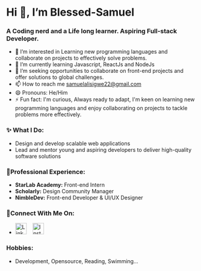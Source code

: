 # **Hi 👋, I’m Blessed-Samuel**
### A Coding nerd and a Life long learner. Aspiring Full-stack Developer.

- 👀 I’m interested in Learning new programming languages and collaborate on projects to effectively solve problems.
- 🌱 I’m currently learning Javascript, ReactJs and NodeJs
- 💞️ I’m seeking opportunities to collaborate on front-end projects and offer solutions to global challenges.
- 📫 How to reach me samuelalisigwe22@gmail.com
- 😄 Pronouns: He/Him
- ⚡ Fun fact: I'm curious, Always ready to adapt, I'm keen on learning new programming languages and enjoy collaborating on projects to tackle problems more effectively.

### ✨ What I Do:
- Design and develop scalable web applications
- Lead and mentor young and aspiring developers to deliver high-quality software solutions

### 💼Professional Experience:
- **StarLab Academy:** Front-end Intern
- **Scholarly:** Design Community Manager
- **NimbleDev:** Front-end Developer & UI/UX Designer


### 🔗Connect With Me On:
- [<img src="https://upload.wikimedia.org/wikipedia/commons/thumb/e/e9/Linkedin_icon.svg/1200px-Linkedin_icon.svg.png" width="30px" alt="LinkedIn">](https://www.linkedin.com/in/blessedsamuel/)
&nbsp;&nbsp; [<img src="https://upload.wikimedia.org/wikipedia/commons/thumb/a/a5/Instagram_icon.png/1200px-Instagram_icon.png" width="30px" alt="Instagram">](https://www.instagram.com/blessed_samuel22/)

### Hobbies:
- Development, Opensource, Reading, Swimming...

<!---
Blessed-Samuel/Blessed-Samuel is a ✨ special ✨ repository because its `README.md` (this file) appears on your GitHub profile.
You can click the Preview link to take a look at your changes.
--->
